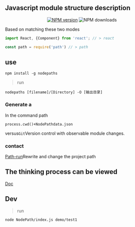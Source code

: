 
## Javascript module structure description

<p align="center"><a href="https://npmjs.com/package/nodepaths"><img src="https://img.shields.io/npm/v/nodepaths.svg?style=for-the-badge" alt="NPM version"></a> 
<img src="https://img.shields.io/npm/dm/peco.svg?style=for-the-badge" alt="NPM downloads"></a></p>

Based on matching these two modes

```js
import React, {Component} from 'react'; // > react

const path = require('path') // > path
```

## use

    npm install -g nodepaths

> run

    nodepaths [filename]/[Directory] -O [输出目录]

### Generate a

In the command path

    process.cwd()+NodePathdata.json

versus`Git`Version control with observable module changes.

### contact

[Path-run](https://github.com/chinanf-boy/Path-run)Rewrite and change the project path

## The thinking process can be viewed

[Doc](https://github.com/chinanf-boy/NodePath/tree/master/Doc)

## Dev

> run

    node NodePath/index.js demo/test1

